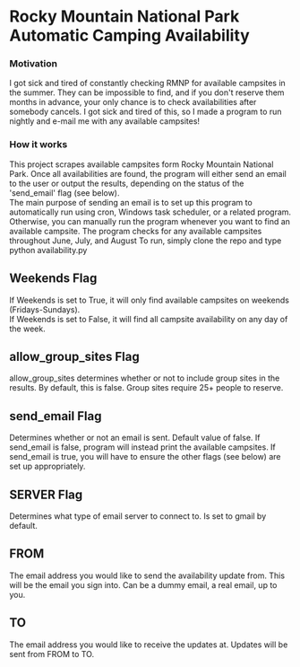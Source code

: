 # Rocky Mountain National Park Automatic Camping Availability
### Motivation
I got sick and tired of constantly checking RMNP for available campsites in the summer. They can be impossible to find, and if you don't reserve them months in advance, your only chance is to check availabilities after somebody cancels. I got sick and tired of this, so I made a program to run nightly and e-mail me with any available campsites!

### How it works
This project scrapes available campsites form Rocky Mountain National Park. Once all availabilities are found, the program will either send an email to the user or output the results, depending on the status of the 'send_email' flag (see below).  
The main purpose of sending an email is to set up this program to automatically run using cron, Windows task scheduler, or a related program. Otherwise, you can manually run the program whenever you want to find an available campsite. The program checks for any available campsites throughout June, July, and August
To run, simply clone the repo and type python availability.py  


## Weekends Flag
If Weekends is set to True, it will only find available campsites on weekends (Fridays-Sundays).  
If Weekends is set to False, it will find all campsite availability on any day of the week.

## allow_group_sites Flag
allow_group_sites determines whether or not to include group sites in the results. By default, this is false. Group sites require 25+ people to reserve. 

## send_email Flag
Determines whether or not an email is sent. Default value of false. If send_email is false, program will instead print the available campsites. If send_email is true, you will have to ensure the other flags (see below) are set up appropriately.


## SERVER Flag
Determines what type of email server to connect to. Is set to gmail by default.  

## FROM
The email address you would like to send the availability update from. This will be the email you sign into. Can be a dummy email, a real email, up to you.  

## TO
The email address you would like to receive the updates at. Updates will be sent from FROM to TO.

